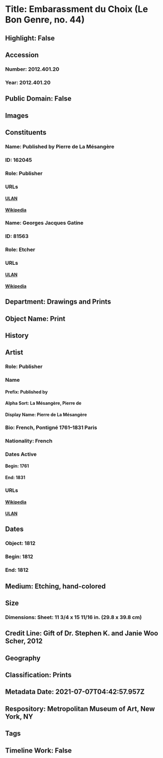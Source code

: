 # Title: Embarassment du Choix (Le Bon Genre, no. 44)
## Highlight: False
## Accession
### Number: 2012.401.20
### Year: 2012.401.20
## Public Domain: False
## Images
## Constituents
### Name: Published by Pierre de La Mésangère
### ID: 162045
### Role: Publisher
### URLs
#### [ULAN](http://vocab.getty.edu/page/ulan/500276515)
#### [Wikipedia](https://www.wikidata.org/wiki/Q4256058)
### Name: Georges Jacques Gatine
### ID: 81563
### Role: Etcher
### URLs
#### [ULAN](http://vocab.getty.edu/page/ulan/500089820)
#### [Wikipedia](https://www.wikidata.org/wiki/Q3102107)
## Department: Drawings and Prints
## Object Name: Print
## History
## Artist
### Role: Publisher
### Name
#### Prefix: Published by
#### Alpha Sort: La Mésangère, Pierre de
#### Display Name: Pierre de La Mésangère
### Bio: French, Pontigné 1761–1831 Paris
### Nationality: French
### Dates Active
#### Begin: 1761
#### End: 1831
### URLs
#### [Wikipedia](https://www.wikidata.org/wiki/Q4256058)
#### [ULAN](http://vocab.getty.edu/page/ulan/500276515)
## Dates
### Object: 1812
### Begin: 1812
### End: 1812
## Medium: Etching, hand-colored
## Size
### Dimensions: Sheet: 11 3/4 x 15 11/16 in. (29.8 x 39.8 cm)
## Credit Line: Gift of Dr. Stephen K. and Janie Woo Scher, 2012
## Geography
## Classification: Prints
## Metadata Date: 2021-07-07T04:42:57.957Z
## Respository: Metropolitan Museum of Art, New York, NY
## Tags
## Timeline Work: False